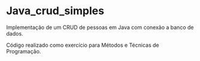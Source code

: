 # Java_crud_simples
Implementação de um CRUD de pessoas em Java com conexão a banco de dados.

Código realizado como exercício para Métodos e Técnicas de Programação.
